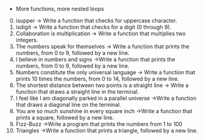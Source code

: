  - More functions, more nested loops
0. isupper -> Write a function that checks for uppercase character.
1. isdigit -> Write a function that checks for a digit (0 through 9).
2. Collaboration is multiplication -> Write a function that multiplies two integers.
3. The numbers speak for themselves -> Write a function that prints the numbers, from 0 to 9, followed by a new line.
4. I believe in numbers and signs ->Write a function that prints the numbers, from 0 to 9, followed by a new line.
5. Numbers constitute the only universal language -> Write a function that prints 10 times the numbers, from 0 to 14, followed by a new line.
6. The shortest distance between two points is a straight line -> Write a function that draws a straight line in the terminal.
7. I feel like I am diagonally parked in a parallel universe ->Write a function that draws a diagonal line on the terminal.
8. You are so much sunshine in every square inch ->Write a function that prints a square, followed by a new line.
9. Fizz-Buzz ->Write a program that prints the numbers from 1 to 100
10. Triangles ->Write a function that prints a triangle, followed by a new line.
